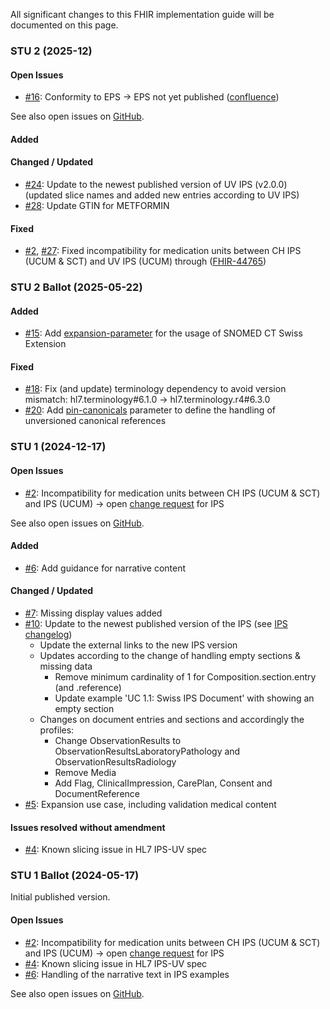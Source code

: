 All significant changes to this FHIR implementation guide will be documented on this page.

### STU 2 (2025-12)

#### Open Issues
* [#16](https://github.com/hl7ch/ch-ips/issues/16): Conformity to EPS -> EPS not yet published ([confluence](https://confluence.hl7.org/spaces/HEU/pages/248712169/European+Patient+Summary+Edition+1))

See also open issues on [GitHub](https://github.com/hl7ch/ch-ips/issues).

#### Added

#### Changed / Updated 
* [#24](https://github.com/hl7ch/ch-ips/issues/24): Update to the newest published version of UV IPS (v2.0.0) (updated slice names and added new entries according to UV IPS)
* [#28](https://github.com/hl7ch/ch-ips/issues/28): Update GTIN for METFORMIN

#### Fixed 
* [#2](https://github.com/hl7ch/ch-ips/issues/2), [#27](https://github.com/hl7ch/ch-ips/issues/27): Fixed incompatibility for medication units between CH IPS (UCUM & SCT) and UV IPS (UCUM) through ([FHIR-44765](https://jira.hl7.org/browse/FHIR-44765))



### STU 2 Ballot (2025-05-22)

#### Added
* [#15](https://github.com/hl7ch/ch-ips/issues/15): Add [expansion-parameter](https://build.fhir.org/codesystem-guide-parameter-code.html#:~:text=expansion%2Dparameter,as%20SNOMED%20CT) for the usage of SNOMED CT Swiss Extension

#### Fixed 
* [#18](https://github.com/hl7ch/ch-ips/issues/18): Fix (and update) terminology dependency to avoid version mismatch: hl7.terminology#6.1.0 -> hl7.terminology.r4#6.3.0
* [#20](https://github.com/hl7ch/ch-ips/issues/20): Add [pin-canonicals](http://build.fhir.org/ig/FHIR/fhir-tools-ig/branches/master/CodeSystem-ig-parameters.html#:~:text=for%20further%20information-,pin%2Dcanonicals,-Pin%20Canonical%20Versions) parameter to define the handling of unversioned canonical references

### STU 1 (2024-12-17)

#### Open Issues
* [#2](https://github.com/hl7ch/ch-ips/issues/2): Incompatibility for medication units between CH IPS (UCUM & SCT) and IPS (UCUM) -> open [change request](https://jira.hl7.org/browse/FHIR-44765) for IPS

See also open issues on [GitHub](https://github.com/hl7ch/ch-ips/issues).

#### Added
* [#6](https://github.com/hl7ch/ch-ips/issues/6): Add guidance for narrative content

#### Changed / Updated
* [#7](https://github.com/hl7ch/ch-ips/issues/7): Missing display values added
* [#10](https://github.com/hl7ch/ch-ips/issues/10): Update to the newest published version of the IPS (see [IPS changelog](https://hl7.org/fhir/uv/ips/2024Sep/changes.html#stu-200-ballot-update))
   * Update the external links to the new IPS version
   * Updates according to the change of handling empty sections & missing data
      * Remove minimum cardinality of 1 for Composition.section.entry (and .reference)
      * Update example 'UC 1.1: Swiss IPS Document' with showing an empty section
   * Changes on document entries and sections and accordingly the profiles:
      * Change ObservationResults to ObservationResultsLaboratoryPathology and ObservationResultsRadiology
      * Remove Media 
      * Add Flag, ClinicalImpression, CarePlan, Consent and DocumentReference  
* [#5](https://github.com/hl7ch/ch-ips/issues/5): Expansion use case, including validation medical content

#### Issues resolved without amendment
* [#4](https://github.com/hl7ch/ch-ips/issues/4): Known slicing issue in HL7 IPS-UV spec


### STU 1 Ballot (2024-05-17)
Initial published version.

#### Open Issues
* [#2](https://github.com/hl7ch/ch-ips/issues/2): Incompatibility for medication units between CH IPS (UCUM & SCT) and IPS (UCUM) -> open [change request](https://jira.hl7.org/browse/FHIR-44765) for IPS
* [#4](https://github.com/hl7ch/ch-ips/issues/4): Known slicing issue in HL7 IPS-UV spec
* [#6](https://github.com/hl7ch/ch-ips/issues/6): Handling of the narrative text in IPS examples

See also open issues on [GitHub](https://github.com/hl7ch/ch-ips/issues).
